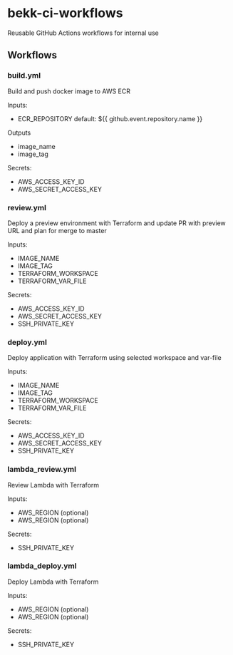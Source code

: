 # bekk-ci-workflows
Reusable GitHub Actions workflows for internal use

## Workflows

### build.yml
Build and push docker image to AWS ECR

Inputs:
- ECR_REPOSITORY
  default: ${{ github.event.repository.name }}

Outputs
- image_name
- image_tag
  
Secrets:
- AWS_ACCESS_KEY_ID
- AWS_SECRET_ACCESS_KEY

### review.yml
Deploy a preview environment with Terraform and update PR with preview URL and plan for merge to master

Inputs:
- IMAGE_NAME
- IMAGE_TAG
- TERRAFORM_WORKSPACE
- TERRAFORM_VAR_FILE

Secrets:
- AWS_ACCESS_KEY_ID
- AWS_SECRET_ACCESS_KEY
- SSH_PRIVATE_KEY

### deploy.yml
Deploy application with Terraform using selected workspace and var-file

Inputs:
- IMAGE_NAME
- IMAGE_TAG
- TERRAFORM_WORKSPACE
- TERRAFORM_VAR_FILE

Secrets:
- AWS_ACCESS_KEY_ID
- AWS_SECRET_ACCESS_KEY
- SSH_PRIVATE_KEY

### lambda_review.yml
Review Lambda with Terraform

Inputs:
- AWS_REGION (optional)
- AWS_REGION (optional)

Secrets:
- SSH_PRIVATE_KEY

### lambda_deploy.yml
Deploy Lambda with Terraform

Inputs:
- AWS_REGION (optional)
- AWS_REGION (optional)

Secrets:
- SSH_PRIVATE_KEY